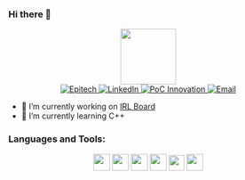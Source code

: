 ### Hi there 👋

<div id="header" align="center">
  <img src="https://media.giphy.com/media/2zZNmrvguyPTS06rK0/giphy.gif" width="100"/>
</div>

<div id="badges" align="center">
  <a href="https://www.epitech.eu">
    <img src="https://img.shields.io/badge/Epitech-1a2b6d?style=for-the-badge&logo=/e/&logoColor=white" alt="Epitech"/>
  </a>
  <a href="https://www.linkedin.com/in/adrien-cokini/">
    <img src="https://img.shields.io/badge/LinkedIn-blue?style=for-the-badge&logo=linkedin&logoColor=white" alt="LinkedIn"/>
  </a>
  <a href="https://github.com/PoCInnovation">
    <img src="https://img.shields.io/badge/PoC%20Innovation-36454F?style=for-the-badge&logo=github&logoColor=white" alt="PoC Innovation"/>
  </a>
  <a href="mailto:adrien.ckn@gmail.com">
    <img src="https://img.shields.io/badge/Google-red?style=for-the-badge&logo=Google&logoColor=white" alt="Email"/>
  </a>
</div>

<div id="nb_views" align="center">
  <img src="https://komarev.com/ghpvc/?username=AdrienCkn&style=flat-square&color=blue" alt=""/>
</div>

- 🔭 I’m currently working on [IRL Board](https://github.com/PoCInnovation/iRL-Board)
- 🌱 I’m currently learning C++

### Languages and Tools:
<div id ="languages" align="center">
  <code><img src="https://cdn.jsdelivr.net/npm/programming-languages-logos/src/python/python.png" height="30"></code>
  <code><img src="https://pytorch.org/assets/images/pytorch-logo.png" height="30"></code>
  <code><img src="https://upload.wikimedia.org/wikipedia/commons/thumb/2/2d/Tensorflow_logo.svg/1200px-Tensorflow_logo.svg.png" height="30"></code>
  <code><img src="https://cdn.jsdelivr.net/npm/programming-languages-logos/src/c/c.png" height="30"></code>
  <code><img src="https://upload.wikimedia.org/wikipedia/commons/thumb/e/e0/Git-logo.svg/1280px-Git-logo.svg.png" height="28"></code>
  <code><img src="https://www.docker.com/sites/default/files/d8/2019-07/vertical-logo-monochromatic.png" height="30"></code>
</div>

